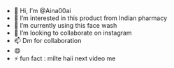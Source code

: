 - 👋 Hi, I’m @Aina00ai
- 👀 I’m interested in this product from Indian pharmacy 
- 🌱 I’m currently using this face wash 
- 💞️ I’m looking to collaborate on instagram 
- 📫 Dm for collaboration 
- 😄 
- ⚡ fun fact : milte haii next video me

<!---
Aina00ai/Aina00ai is a ✨ special ✨ repository because its `README.md` (this file) appears on your GitHub profile.
You can click the Preview link to take a look at your changes.
--->
